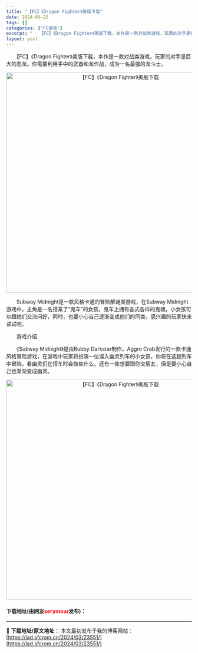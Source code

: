 ```yaml
---
title: "【FC】《Dragon Fighter》美版下载"
date: 2024-03-25
tags: []
categories: ["FC游戏"]
excerpt: "　　【FC】《Dragon Fighter》美版下载，本作是一款对战类游戏，玩家的对手是巨大的恶龙。你需要利用手中的武器和龙作战，成为一名最强的龙斗士。 　　Subway Midnight是一款风格卡通的冒险解谜类游戏，在Subway Midnight游戏中，主角是一名搭乘了&ldquo;鬼车&amp;rd&hellip;"
layout: post
---
```


 <p>　　【FC】《Dragon Fighter》美版下载，本作是一款对战类游戏，玩家的对手是巨大的恶龙。你需要利用手中的武器和龙作战，成为一名最强的龙斗士。</p> <p align="center"><img align="" border="0" src="https://lad.sfcrom.cn/wp-content/uploads/2024/03/20240325_66018fb974e7b.png" width="598" alt="【FC】《Dragon Fighter》美版下载" /></p> <p>　　Subway Midnight是一款风格卡通的冒险解谜类游戏，在Subway Midnight游戏中，主角是一名搭乘了&ldquo;鬼车&rdquo;的女孩，鬼车上拥有各式各样的鬼魂，小女孩可以跟她们交流问好，同时，也要小心自己逐渐变成他们的同类，感兴趣的玩家快来试试吧。</p> <p>　　游戏介绍</p> <p>　　《Subway Midnight》是由Bubby Darkstar制作，Aggro Crab发行的一款卡通风格冒险游戏，在游戏中玩家将扮演一位误入幽灵列车的小女孩，你将在这趟列车中冒险，看幽灵们在搭车时会做些什么，还有一些想要跟你交朋友，但是要小心自己也渐渐变成幽灵。</p> <p align="center"><img align="" border="0" src="https://lad.sfcrom.cn/wp-content/uploads/2024/03/20240325_66018fba8a0d6.png" width="598" alt="【FC】《Dragon Fighter》美版下载" /></p> <p><h4>下载地址(由网友<font color="red">serymour</font>发布)：</h4></p> 

---
📖 **下载地址/原文地址：** 本文最初发布于我的博客网站：[https://lad.sfcrom.cn/2024/03/23551/](https://lad.sfcrom.cn/2024/03/23551/)
